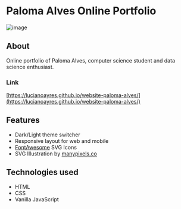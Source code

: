 # Paloma Alves Online Portfolio

![image](https://user-images.githubusercontent.com/20209393/199631603-4c466e62-4c9c-42a8-801c-a090e8873a47.png)

## About

Online portfolio of Paloma Alves, computer science student and data science enthusiast.

### Link

[https://lucianoayres.github.io/website-paloma-alves/](https://lucianoayres.github.io/website-paloma-alves/)

## Features

- Dark/Light theme switcher
- Responsive layout for web and mobile
- [FontAwesome](https://fontawesome.com/) SVG Icons
- SVG Illustration by [manypixels.co](https://www.manypixels.co/)

## Technologies used

- HTML
- CSS
- Vanilla JavaScript
